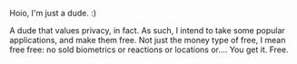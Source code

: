 Hoio, I'm just a dude. :)

A dude that values privacy, in fact. As such, I intend to take some popular applications, and make them free.
Not just the money type of free, I mean free free: no sold biometrics or reactions or locations or.... You get it. Free.
